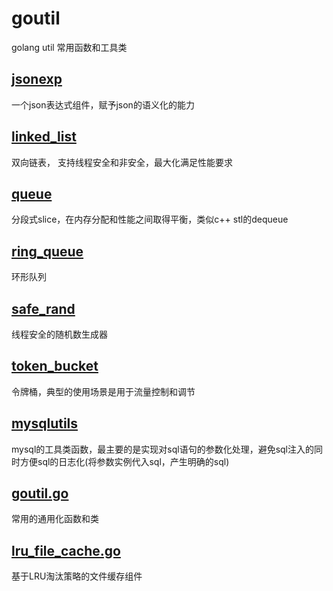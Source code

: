 # goutil
golang util
常用函数和工具类

## [jsonexp](https://github.com/truexf/goutil/tree/master/jsonexp)
一个json表达式组件，赋予json的语义化的能力

## [linked_list](https://github.com/truexf/goutil/tree/master/linked_list.go)
双向链表， 支持线程安全和非安全，最大化满足性能要求

## [queue](https://github.com/truexf/goutil/tree/master/queue.go)
分段式slice，在内存分配和性能之间取得平衡，类似c++ stl的dequeue

## [ring_queue](https://github.com/truexf/goutil/tree/master/ring_queue.go)
环形队列

## [safe_rand](https://github.com/truexf/goutil/tree/master/safe_rand.go)
线程安全的随机数生成器

## [token_bucket](https://github.com/truexf/goutil/tree/master/token_bucket.go)
令牌桶，典型的使用场景是用于流量控制和调节

## [mysqlutils](https://github.com/truexf/goutil/tree/master/mysqlutils.go)
mysql的工具类函数，最主要的是实现对sql语句的参数化处理，避免sql注入的同时方便sql的日志化(将参数实例代入sql，产生明确的sql)

## [goutil.go](https://github.com/truexf/goutil/tree/master/goutil.go)
常用的通用化函数和类

## [lru_file_cache.go](https://github.com/truexf/goutil/tree/master/lru_file_cache.go)
基于LRU淘汰策略的文件缓存组件
